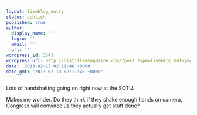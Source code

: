 ```yaml
---
layout: liveblog_entry
status: publish
published: true
author:
  display_name: ''
  login: ''
  email: ''
  url: ''
wordpress_id: 3541
wordpress_url: http://distilledmagazine.com/?post_type=liveblog_entry&#038;p=3541
date: '2013-02-13 02:11:46 +0000'
date_gmt: '2013-02-13 02:11:46 +0000'
---
```

<p>Lots of handshaking going on right now at the SOTU.</p>
<p>Makes me wonder. Do they think if they shake enough hands on camera, Congress will convince us they actually get stuff done?</p>
